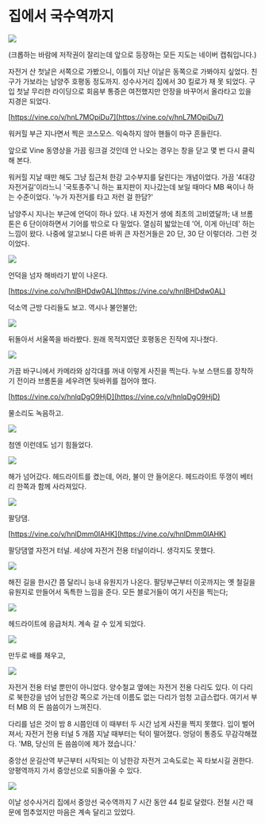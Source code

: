# 집에서 국수역까지

![](maps/map-01.jpg)

(크롭하는 바람에 저작권이 잘리는데 앞으로 등장하는 모든 지도는 네이버 캡춰입니다.)

자전거 산 첫날은 서쪽으로 가봤으니, 이틀이 지난 이날은 동쪽으로 가봐야지 싶었다.
친구가 가보라는 남양주 호평동 정도까지. 성수사거리 집에서 30 킬로가 채 못 되었다.
구입 첫날 무리한 라이딩으로 회음부 통증은 여전했지만 안장을 바꾸어서 올라타고 있을 지경은 되었다. 

[https://vine.co/v/hnL7MOpiDu7](https://vine.co/v/hnL7MOpiDu7)

워커힐 부근 지나면서 찍은 코스모스. 익숙하지 않아 핸들이 마구 흔들린다.

앞으로 Vine 동영상을 가끔 링크걸 것인데 안 나오는 경우는 창을 닫고 몇 번 다시 클릭해 본다.

워커힐 지날 때만 해도 그냥 집근처 한강 고수부지를 달린다는 개념이었다.
가끔 '4대강 자전거길'이라느니 '국토종주'니 하는 표지판이 지나갔는데 보일 때마다 MB 욕이나 하는 수준이었다.
'누가 자전거를 타고 저런 걸 한담?'

남양주시 지나는 부근에 언덕이 하나 있다. 내 자전거 생에 최초의 고비였달까;
내 브롬톤은 6 단이야하면서 기어를 밖으로 다 밀었다. 열심히 밟았는데 '어, 이게 아닌데' 하는 느낌이 왔다.
나중에 알고보니 다른 바퀴 큰 자전거들은 20 단, 30 단 이렇더라. 그런 것이었다.

![](images/2013-09-17-16-58-06-720.jpg)

언덕을 넘자 해바라기 밭이 나온다.

[https://vine.co/v/hnlBHDdw0AL](https://vine.co/v/hnlBHDdw0AL)

덕소역 근방 다리들도 보고. 역시나 불안불안;

![](images/2013-09-17-18-06-15-720.jpg)

뒤돌아서 서울쪽을 바라봤다.
원래 목적지였단 호평동은 진작에 지나쳤다.

![](images/2013-09-17-18-18-39-720.jpg)

가끔 바구니에서 카메라와 삼각대를 꺼내 이렇게 사진을 찍는다.
누보 스탠드를 장착하기 전이라 브롬톤을 세우려면 뒷바퀴를 접어야 했다.

[https://vine.co/v/hnlqDgO9HjD](https://vine.co/v/hnlqDgO9HjD)

물소리도 녹음하고.

![](images/2013-09-17-18-23-46-720.jpg)

첨엔 이런데도 넘기 힘들었다.

![](images/2013-09-17-18-43-59-720.jpg)

해가 넘어갔다. 헤드라이트를 켰는데, 어라, 불이 안 들어온다.
헤드라이트 뚜껑이 베터리 한쪽과 함께 사라져있다.

![](images/2013-09-17-18-50-15-720.jpg)

팔당댐.

[https://vine.co/v/hnlDmm0IAHK](https://vine.co/v/hnlDmm0IAHK)

팔당댐옆 자전거 터널. 세상에 자전거 전용 터널이라니. 생각지도 못했다.

![](images/2013-09-17-19-24-32-720.jpg)

해진 길을 한시간 쯤 달리니 능내 유원지가 나온다.
팔당부근부터 이곳까지는 옛 철길을 유원지로 만들어서 독특한 느낌을 준다.
모든 블로거들이 여기 사진을 찍는다;

![](images/2013-09-17-19-13-19-720.jpg)

헤드라이트에 응급처치. 계속 갈 수 있게 되었다.

![](images/2013-09-17-19-10-47-720.jpg)

만두로 배를 채우고,

![](images/2013-09-17-19-55-21-720.jpg)

자전거 전용 터널 뿐만이 아니었다.
양수철교 옆에는 자전거 전용 다리도 있다.
이 다리로 북한강을 넘어 남한강 쪽으로 가는데 이름도 없는 다리가 엄청 고급스럽다.
여기서 부터 MB 의 돈 씀씀이가 느껴진다.

다리를 넘은 것이 밤 8 시쯤인데 이 때부터 두 시간 넘게 사진을 찍지 못했다.
입이 벌어져서; 
자전거 전용 터널 5 개쯤 지날 때부터는 턱이 떨어졌다. 엉덩이 통증도 무감각해졌다.
'MB, 당신의 돈 씀씀이에 제가 졌습니다.'

중앙선 운길산역 부근부터 시작되는 이 남한강 자전거 고속도로는 꼭 타보시길 권한다.
양평역까지 가서 중앙선으로 되돌아올 수 있다.

![](images/2013-09-17-22-36-49-720.jpg)

이날 성수사거리 집에서 중앙선 국수역까지 7 시간 동안 44 킬로 달렸다.
전철 시간 때문에 멈추었지만 마음은 계속 달리고 있었다.
